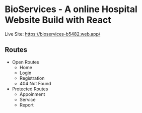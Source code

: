 # BioServices - A online Hospital Website Build with React
 
Live Site: https://bioservices-b5482.web.app/

## Routes
- Open Routes
    - Home
    - Login
    - Registration
    - 404 Not Found
- Protected Routes
    - Appoinment
    - Service 
    - Report

